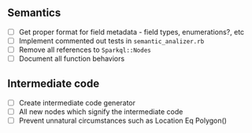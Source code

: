 ## Semantics

- [ ] Get proper format for field metadata - field types, enumerations?, etc
- [ ] Implement commented out tests in `semantic_analizer.rb`
- [ ] Remove all references to `Sparkql::Nodes`
- [ ] Document all function behaviors

## Intermediate code

- [ ] Create intermediate code generator
- [ ] All new nodes which signify the intermediate code
- [ ] Prevent unnatural circumstances such as Location Eq Polygon()
